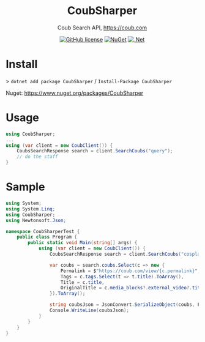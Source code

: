 <h1 align="center">CoubSharper</h1>

<div align="center">

Coub Search API, https://coub.com

[![GitHub license](https://img.shields.io/github/license/ewgraf/CoubSharper.svg)](https://raw.githubusercontent.com/rails/rails/master/MIT-LICENSE)
[![NuGet](https://img.shields.io/badge/nuget-v2.0-orange.svg)](https://www.nuget.org/packages/CoubSharper)
[![.Net](https://img.shields.io/badge/.net%20standard-2.0%2B-blue.svg)](https://github.com/dotnet/standard/blob/master/docs/versions/netstandard2.0.md)

</div>

# Install
\> `dotnet add package CoubSharper`  /  `Install-Package CoubSharper`

Nuget: https://www.nuget.org/packages/CoubSharper

# Usage
```csharp
using CoubSharper;
...
using (var client = new CoubClient()) {
	CoubsSearchResponse search = client.SearchCoubs("query");
	// do the staff
}
```

# Sample
```csharp
using System;
using System.Linq;
using CoubSharper;
using Newtonsoft.Json;

namespace CoubSharperTest {
    public class Program {
        public static void Main(string[] args) {			
            using (var client = new CoubClient()) {
                CoubsSearchResponse search = client.SearchCoubs("cosplay", OrderBy.views_count, page: 1);

                var coubs = search.coubs.Select(c => new {
                    Permalink = $"https://coub.com/view/{c.permalink}",
                    Tags = c.tags.Select(t => t.title).ToArray(),
                    Title = c.title,
                    OriginalTitle = c.media_blocks?.external_video?.title
                }).ToArray();

                string coubsJson = JsonConvert.SerializeObject(coubs, Formatting.Indented);
                Console.WriteLine(coubsJson);
            }
        }
    }
}
```
